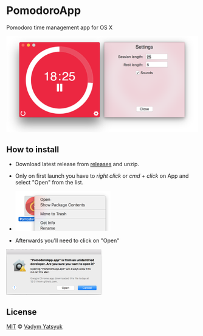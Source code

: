 # PomodoroApp
Pomodoro time management app for OS X

![](https://raw.githubusercontent.com/VadimDez/pomodoro-app/master/screenshots/main%2Bsettings.png)

## How to install

* Download latest release from [releases](https://github.com/VadimDez/pomodoro-app/releases) and unzip.
* Only on first launch you have to *right click* or *cmd + click* on App and select "Open" from the list.

* <img src="https://github.com/VadimDez/pomodoro-app/blob/master/screenshots/open1.png" width="250">

* Afterwards you'll need to click on "Open"

<img src="https://github.com/VadimDez/pomodoro-app/blob/master/screenshots/open2.png" width="250">

## License

[MIT](https://tldrlegal.com/license/mit-license) © [Vadym Yatsyuk](https://github.com/vadimdez)
